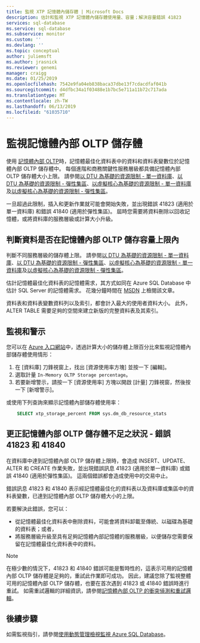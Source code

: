 ```yaml
---
title: 監視 XTP 記憶體內儲存體 | Microsoft Docs
description: 估計和監視 XTP 記憶體內儲存體使用量、容量；解決容量錯誤 41823
services: sql-database
ms.service: sql-database
ms.subservice: monitor
ms.custom: ''
ms.devlang: ''
ms.topic: conceptual
author: juliemsft
ms.author: jrasnick
ms.reviewer: genemi
manager: craigg
ms.date: 01/25/2019
ms.openlocfilehash: 7542e9fa04eb838baca37dbe13f7cdacdfaf041b
ms.sourcegitcommit: d4dfbc34a1f03488e1b7bc5e711a11b72c717ada
ms.translationtype: MT
ms.contentlocale: zh-TW
ms.lasthandoff: 06/13/2019
ms.locfileid: "61035710"
---
```

# <a name="monitor-in-memory-oltp-storage"></a>監視記憶體內部 OLTP 儲存體

使用 [記憶體內部 OLTP](sql-database-in-memory.md)時，記憶體最佳化資料表中的資料和資料表變數位於記憶體內部 OLTP 儲存體中。 每個進階和商務關鍵性服務層級都具備記憶體內部 OLTP 儲存體大小上限。 請參閱[以 DTU 為基礎的資源限制 - 單一資料庫](sql-database-dtu-resource-limits-single-databases.md)、[以 DTU 為基礎的資源限制 - 彈性集區](sql-database-dtu-resource-limits-elastic-pools.md)、[以虛擬核心為基礎的資源限制 - 單一資料庫](sql-database-vcore-resource-limits-single-databases.md)及[以虛擬核心為基礎的資源限制 - 彈性集區](sql-database-vcore-resource-limits-elastic-pools.md)。

一旦超過此限制，插入和更新作業就可能會開始失敗，並出現錯誤 41823 (適用於單一資料庫) 和錯誤 41840 (適用於彈性集區)。 屆時您需要將資料刪除以回收記憶體，或將資料庫的服務層級或計算大小升級。

## <a name="determine-whether-data-fits-within-the-in-memory-oltp-storage-cap"></a>判斷資料是否在記憶體內部 OLTP 儲存容量上限內

判斷不同服務層級的儲存體上限。 請參閱[以 DTU 為基礎的資源限制 - 單一資料庫](sql-database-dtu-resource-limits-single-databases.md)、[以 DTU 為基礎的資源限制 - 彈性集區](sql-database-dtu-resource-limits-elastic-pools.md)、[以虛擬核心為基礎的資源限制 - 單一資料庫](sql-database-vcore-resource-limits-single-databases.md)及[以虛擬核心為基礎的資源限制 - 彈性集區](sql-database-vcore-resource-limits-elastic-pools.md)。

估計記憶體最佳化資料表的記憶體需求，其方式如同在 Azure SQL Database 中估計 SQL Server 的記憶體需求。 花幾分鐘時間在 [MSDN](https://msdn.microsoft.com/library/dn282389.aspx) 上檢閱該文章。

資料表和資料表變數資料列以及索引，都會計入最大的使用者資料大小。 此外，ALTER TABLE 需要足夠的空間來建立新版的完整資料表及其索引。

## <a name="monitoring-and-alerting"></a>監視和警示
您可以在 [Azure 入口網站](https://portal.azure.com/)中，透過計算大小的儲存體上限百分比來監視記憶體內部儲存體使用情形： 

1. 在 [資料庫] 刀鋒視窗上，找出 [資源使用率方塊] 並按一下 [編輯]。
2. 選取計量 `In-Memory OLTP Storage percentage`。
3. 若要新增警示，請按一下 [資源使用率] 方塊以開啟 [計量] 刀鋒視窗，然後按一下 [新增警示]。

或使用下列查詢來顯示記憶體內部儲存體使用率：

```sql
    SELECT xtp_storage_percent FROM sys.dm_db_resource_stats
```

## <a name="correct-out-of-in-memory-oltp-storage-situations---errors-41823-and-41840"></a>更正記憶體內部 OLTP 儲存體不足之狀況 - 錯誤 41823 和 41840

在資料庫中達到記憶體內部 OLTP 儲存體上限時，會造成 INSERT、UPDATE、ALTER 和 CREATE 作業失敗，並出現錯誤訊息 41823 (適用於單一資料庫) 或錯誤 41840 (適用於彈性集區)。 這兩個錯誤都會造成使用中的交易中止。

錯誤訊息 41823 和 41840 表示經記憶體最佳化的資料表以及資料庫或集區中的資料表變數，已達到記憶體內部 OLTP 儲存體大小的上限。

若要解決此錯誤，您可以：

* 從記憶體最佳化資料表中刪除資料，可能會將資料卸載至傳統、以磁碟為基礎的資料表；或者，
* 將服務層級升級至具有足夠記憶體內部記憶體的服務層級，以便儲存您需要保留在記憶體最佳化資料表中的資料。

> [!NOTE] 
> 在極少數的情況下，41823 和 41840 錯誤可能是暫時性的，這表示可用的記憶體內部 OLTP 儲存體是足夠的，重試此作業即可成功。 因此，建議您除了監視整體可用的記憶體內部 OLTP 儲存體，也要在首次遇到 41823 或 41840 錯誤時進行重試。 如需重試邏輯的詳細資訊，請參閱[記憶體內部 OLTP 的衝突偵測和重試邏輯](https://docs.microsoft.com/sql/relational-databases/In-memory-oltp/transactions-with-memory-optimized-tables#conflict-detection-and-retry-logic)。

## <a name="next-steps"></a>後續步驟
如需監視指引，請參閱[使用動態管理檢視監視 Azure SQL Database](sql-database-monitoring-with-dmvs.md)。

